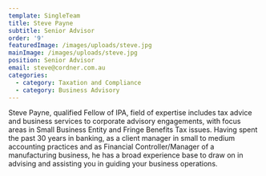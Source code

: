 ```yaml
---
template: SingleTeam
title: Steve Payne
subtitle: Senior Advisor
order: '9'
featuredImage: /images/uploads/steve.jpg
mainImage: /images/uploads/steve.jpg
position: Senior Advisor
email: steve@cordner.com.au
categories:
  - category: Taxation and Compliance
  - category: Business Advisory
---
```

Steve Payne, qualified Fellow of IPA, field of expertise includes tax advice and business services to corporate advisory engagements, with focus areas in Small Business Entity and Fringe Benefits Tax issues.  Having spent the past 30 years in banking, as a client manager in small to medium accounting practices and as Financial Controller/Manager of a manufacturing business, he has a broad experience base to draw on in advising and assisting you in guiding your business operations.
